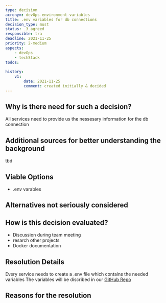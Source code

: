 ```yaml
---
type: decision
acronym: devOps-environment-variables
title: .env variables for db connections
decision_type: must
status: _3_agreed
responsible: tra
deadline: 2021-11-25
priority: 2-medium
aspects:
    - devOps
    - techStack
todos:
    
history:
    v1:
        date: 2021-11-25
        comment: created initially & decided
---
```


## Why is there need for such a decision?

All services need to provide us the nessesary information for the db connection

## Additional sources for better understanding the background

tbd

## Viable Options

* .env varables



## Alternatives not seriously considered




## How is this decision evaluated?

* Discussion during team meeting
* resarch other projects
* Docker documentation


## Resolution Details

 Every service needs to create a .env file which contains the needed variables
 The variables will be discribed in our [GitHub Repo](https://github.com/The-Microservice-Dungeon/devops/wiki/Environment-Variables)

## Reasons for the resolution

